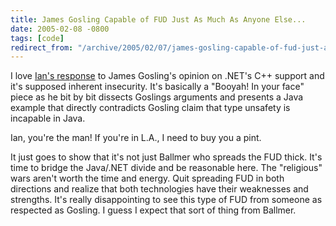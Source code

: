 ```yaml
---
title: James Gosling Capable of FUD Just As Much As Anyone Else...
date: 2005-02-08 -0800
tags: [code]
redirect_from: "/archive/2005/02/07/james-gosling-capable-of-fud-just-as-much-as-anyone-else.aspx/"
---
```


I love [Ian's
response](http://www.interact-sw.co.uk/iangblog/2005/02/08/goslingmcpp)
to James Gosling's opinion on .NET's C++ support and it's supposed
inherent insecurity. It's basically a "Booyah! In your face" piece as he
bit by bit dissects Goslings arguments and presents a Java example that
directly contradicts Gosling claim that type unsafety is incapable in
Java.

Ian, you're the man! If you're in L.A., I need to buy you a pint.

It just goes to show that it's not just Ballmer who spreads the FUD
thick. It's time to bridge the Java/.NET divide and be reasonable here.
The "religious" wars aren't worth the time and energy. Quit spreading
FUD in both directions and realize that both technologies have their
weaknesses and strengths. It's really disappointing to see this type of
FUD from someone as respected as Gosling. I guess I expect that sort of
thing from Ballmer.

